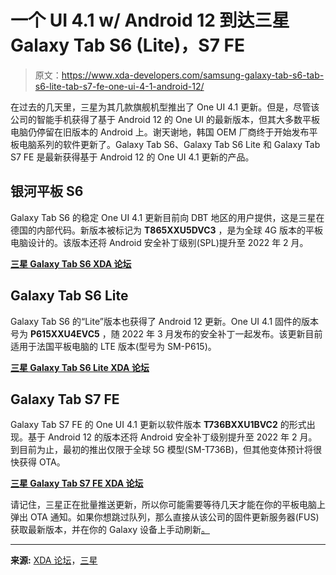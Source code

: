 # 一个 UI 4.1 w/ Android 12 到达三星 Galaxy Tab S6 (Lite)，S7 FE

> 原文：<https://www.xda-developers.com/samsung-galaxy-tab-s6-tab-s6-lite-tab-s7-fe-one-ui-4-1-android-12/>

在过去的几天里，三星为其几款旗舰机型推出了 One UI 4.1 更新。但是，尽管该公司的智能手机获得了基于 Android 12 的 One UI 的最新版本，但其大多数平板电脑仍停留在旧版本的 Android 上。谢天谢地，韩国 OEM 厂商终于开始发布平板电脑系列的软件更新了。Galaxy Tab S6、Galaxy Tab S6 Lite 和 Galaxy Tab S7 FE 是最新获得基于 Android 12 的 One UI 4.1 更新的产品。

## 银河平板 S6

Galaxy Tab S6 的稳定 One UI 4.1 更新目前向 DBT 地区的用户提供，这是三星在德国的内部代码。新版本被标记为 **T865XXU5DVC3** ，是为全球 4G 版本的平板电脑设计的。该版本还将 Android 安全补丁级别(SPL)提升至 2022 年 2 月。

**[三星 Galaxy Tab S6 XDA 论坛](https://forum.xda-developers.com/c/samsung-galaxy-tab-s6.9128/)**

## Galaxy Tab S6 Lite

Galaxy Tab S6 的“Lite”版本也获得了 Android 12 更新。One UI 4.1 固件的版本号为 **P615XXU4EVC5** ，随 2022 年 3 月发布的安全补丁一起发布。该更新目前适用于法国平板电脑的 LTE 版本(型号为 SM-P615)。

**[三星 Galaxy Tab S6 Lite XDA 论坛](https://forum.xda-developers.com/c/samsung-galaxy-tab-s6-lite.10969/)**

## Galaxy Tab S7 FE

Galaxy Tab S7 FE 的 One UI 4.1 更新以软件版本 **T736BXXU1BVC2** 的形式出现。基于 Android 12 的版本还将 Android 安全补丁级别提升至 2022 年 2 月。到目前为止，最初的推出仅限于全球 5G 模型(SM-T736B)，但其他变体预计将很快获得 OTA。

**[三星 Galaxy Tab S7 FE XDA 论坛](https://forum.xda-developers.com/f/samsung-galaxy-tab-s7-fe.12307/)**

请记住，三星正在批量推送更新，所以你可能需要等待几天才能在你的平板电脑上弹出 OTA 通知。如果你想跳过队列，那么直接从该公司的固件更新服务器(FUS)获取最新版本，并在你的 Galaxy 设备上手动刷新[。](https://www.xda-developers.com/how-to-update-samsung-galaxy-smartphone/)

* * *

**来源:** [XDA 论坛](https://forum.xda-developers.com/posts/86611765)，[三星](https://doc.samsungmobile.com/SM-T736B/XEF/doc.html)